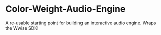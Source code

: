 # Color-Weight-Audio-Engine
A re-usable starting point for building an interactive audio engine. Wraps the Wwise SDK!
